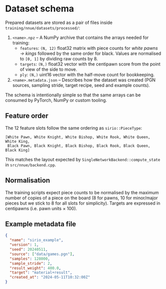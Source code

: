 # Dataset schema

Prepared datasets are stored as a pair of files inside `training/nnue/datasets/processed/`:

1. `<name>.npz` – A NumPy archive that contains the arrays needed for training:
   - `features`: `(N, 12)` float32 matrix with piece counts for *white pawns → kings*
     followed by the same order for black.  Values are normalised to `[0, 1]` by
     dividing raw counts by 8.
   - `targets`: `(N,)` float32 vector with the centipawn score from the point of
     view of the side to move.
   - `ply`: `(N,)` uint16 vector with the half-move count for bookkeeping.
2. `<name>.metadata.json` – Describes how the dataset was created (PGN sources,
   sampling stride, target recipe, seed and example counts).

The schema is intentionally simple so that the same arrays can be consumed by
PyTorch, NumPy or custom tooling.

## Feature order

The 12 feature slots follow the same ordering as `sirio::PieceType`:

```
[White Pawn, White Knight, White Bishop, White Rook, White Queen, White King,
 Black Pawn, Black Knight, Black Bishop, Black Rook, Black Queen, Black King]
```

This matches the layout expected by `SingleNetworkBackend::compute_state` in
`src/nnue/backend.cpp`.

## Normalisation

The training scripts expect piece counts to be normalised by the maximum number
of copies of a piece on the board (8 for pawns, 10 for minor/major pieces but we
stick to 8 for all slots for simplicity).  Targets are expressed in centipawns
(i.e. pawn units × 100).

## Example metadata file

```json
{
  "name": "sirio_example",
  "version": 1,
  "seed": 20240511,
  "source": ["data/games.pgn"],
  "samples": 128000,
  "sample_stride": 2,
  "result_weight": 400.0,
  "target": "material+result",
  "created_at": "2024-05-11T10:32:00Z"
}
```

